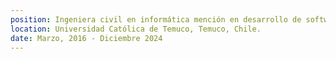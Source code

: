 ```yaml
---
position: Ingeniera civil en informática mención en desarrollo de software.
location: Universidad Católica de Temuco, Temuco, Chile.
date: Marzo, 2016 - Diciembre 2024
---
```


